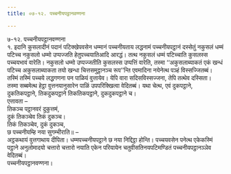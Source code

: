 ```yaml
---
title: ०७-१२. पच्‍चनीयपट्ठानवण्णना

---
```

७-१२. पच्‍चनीयपट्ठानवण्णना  
१. इदानि कुसलादीनं पदानं पटिक्खेपवसेन धम्मानं पच्‍चनीयताय लद्धनामं पच्‍चनीयपट्ठानं दस्सेतुं नकुसलं धम्मं पटिच्‍च नकुसलो धम्मो उप्पज्‍जति हेतुपच्‍चयातिआदि आरद्धं। तत्थ नकुसलं धम्मं पटिच्‍चाति कुसलस्स पच्‍चयभावं वारेति। नकुसलो धम्मो उप्पज्‍जतीति कुसलस्स उप्पत्तिं वारेति, तस्मा ‘‘अकुसलाब्याकतं एकं खन्धं पटिच्‍च अकुसलाब्याकता तयो खन्धा चित्तसमुट्ठानञ्‍च रूप’’न्ति एवमादिना नयेनेत्थ पञ्हं विस्सज्‍जितब्बं। तस्मिं तस्मिं पच्‍चये लद्धगणना पन पाळियं वुत्तायेव। येपि वारा सदिसविस्सज्‍जना, तेपि तत्थेव दस्सिता। तस्मा सब्बमेत्थ हेट्ठा वुत्तनयानुसारेन पाळिं उपपरिक्खित्वा वेदितब्बं। यथा चेत्थ, एवं दुकपट्ठाने, दुकतिकपट्ठाने, तिकदुकपट्ठाने तिकतिकपट्ठाने, दुकदुकपट्ठाने च।  
एत्तावता –  
तिकञ्‍च पट्ठानवरं दुकुत्तमं,  
दुकं तिकञ्‍चेव तिकं दुकञ्‍च।  
तिकं तिकञ्‍चेव, दुकं दुकञ्‍च,  
छ पच्‍चनीयम्हि नया सुगम्भीराति॥ –  
अट्ठकथायं वुत्तगाथाय दीपिता। धम्मपच्‍चनीयपट्ठाने छ नया निद्दिट्ठा होन्ति। पच्‍चयवसेन पनेत्थ एकेकस्मिं पट्ठाने अनुलोमादयो चत्तारो चत्तारो नयाति एकेन परियायेन चतुवीसतिनयपटिमण्डितं पच्‍चनीयपट्ठानञ्‍ञेव वेदितब्बं।  
पच्‍चनीयपट्ठानवण्णना।  